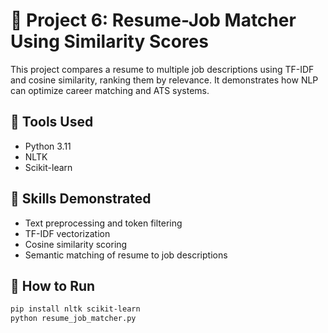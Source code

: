 # 🧠 Project 6: Resume-Job Matcher Using Similarity Scores

This project compares a resume to multiple job descriptions using TF-IDF and cosine similarity, ranking them by relevance. It demonstrates how NLP can optimize career matching and ATS systems.

## 🔧 Tools Used
- Python 3.11
- NLTK
- Scikit-learn

## 🧠 Skills Demonstrated
- Text preprocessing and token filtering
- TF-IDF vectorization
- Cosine similarity scoring
- Semantic matching of resume to job descriptions

## 🚀 How to Run
```bash
pip install nltk scikit-learn
python resume_job_matcher.py